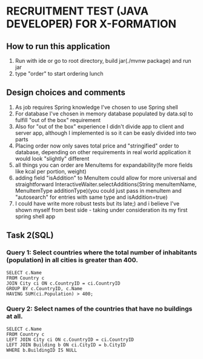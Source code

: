 # RECRUITMENT TEST (JAVA DEVELOPER) FOR X-FORMATION

## How to run this application

1. Run with ide or go to root directory, build jar(./mvnw package) and run jar
2. type "order" to start ordering lunch

## Design choices and comments

1. As job requires Spring knowledge I've chosen to use Spring shell
2. For database I've chosen in memory database populated by data.sql to fulfill "out of the box" requirement
3. Also for "out of the box" experience I didn't divide app to client and server app, although I implemented is so it
   can be easly divided into two parts
4. Placing order now only saves total price and "stringified" order to database, depending on other requirements in real
   world application it would look "slightly" different
5. all things you can order are MenuItems for expandability(fe more fields like kcal per portion, weight)
6. adding field "isAddition" to MenuItem could allow for more universal and straightforward
   InteractiveWaiter.selectAdditions(String menuItemName, MenuItemType additionType)(you could just pass in menuItem
   and "autosearch" for entries with same type and isAddition=true)
7. I could have write more robust tests but its late;) and i believe I've shown myself from best side - taking under
   consideration its my first spring shell app

## Task 2(SQL)

### Query 1: Select countries where the total number of inhabitants (population) in all cities is greater than 400.

```
SELECT c.Name
FROM Country c
JOIN City ci ON c.CountryID = ci.CountryID
GROUP BY c.CountryID, c.Name
HAVING SUM(ci.Population) > 400;
```

### Query 2: Select names of the countries that have no buildings at all.

```
SELECT c.Name
FROM Country c
LEFT JOIN City ci ON c.CountryID = ci.CountryID
LEFT JOIN Building b ON ci.CityID = b.CityID
WHERE b.BuildingID IS NULL
```